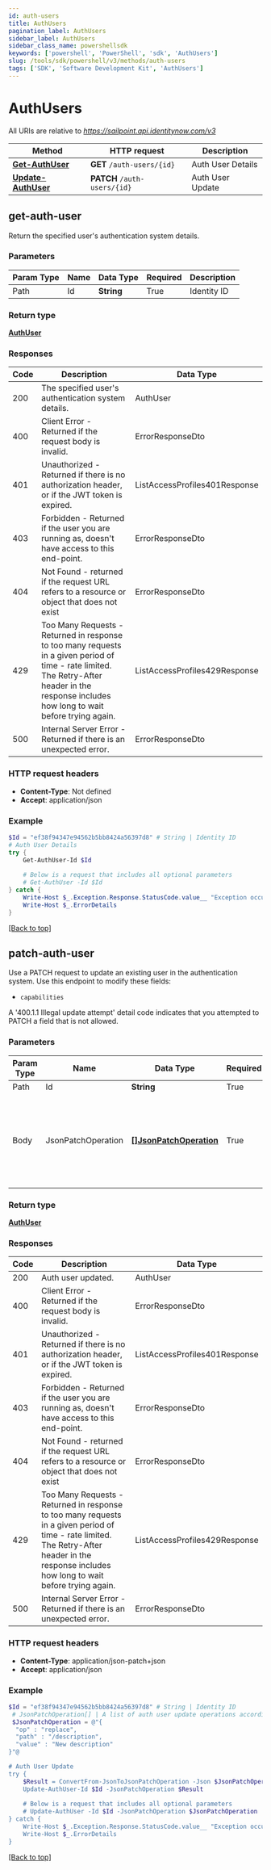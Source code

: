 ```yaml
---
id: auth-users
title: AuthUsers
pagination_label: AuthUsers
sidebar_label: AuthUsers
sidebar_class_name: powershellsdk
keywords: ['powershell', 'PowerShell', 'sdk', 'AuthUsers'] 
slug: /tools/sdk/powershell/v3/methods/auth-users
tags: ['SDK', 'Software Development Kit', 'AuthUsers']
---
```



# AuthUsers

All URIs are relative to *https://sailpoint.api.identitynow.com/v3*

Method | HTTP request | Description
------------- | ------------- | -------------
[**Get-AuthUser**](#get-auth-user) | **GET** `/auth-users/{id}` | Auth User Details
[**Update-AuthUser**](#patch-auth-user) | **PATCH** `/auth-users/{id}` | Auth User Update


## get-auth-user

Return the specified user's authentication system details.

### Parameters 
Param Type | Name | Data Type | Required  | Description
------------- | ------------- | ------------- | ------------- | ------------- 
Path   | Id | **String** | True  | Identity ID

### Return type

[**AuthUser**](../models/auth-user)

### Responses
Code | Description  | Data Type
------------- | ------------- | -------------
200 | The specified user&#39;s authentication system details. | AuthUser
400 | Client Error - Returned if the request body is invalid. | ErrorResponseDto
401 | Unauthorized - Returned if there is no authorization header, or if the JWT token is expired. | ListAccessProfiles401Response
403 | Forbidden - Returned if the user you are running as, doesn&#39;t have access to this end-point. | ErrorResponseDto
404 | Not Found - returned if the request URL refers to a resource or object that does not exist | ErrorResponseDto
429 | Too Many Requests - Returned in response to too many requests in a given period of time - rate limited. The Retry-After header in the response includes how long to wait before trying again. | ListAccessProfiles429Response
500 | Internal Server Error - Returned if there is an unexpected error. | ErrorResponseDto

### HTTP request headers

- **Content-Type**: Not defined
- **Accept**: application/json

### Example
```powershell
$Id = "ef38f94347e94562b5bb8424a56397d8" # String | Identity ID
# Auth User Details
try {
    Get-AuthUser-Id $Id 
    
    # Below is a request that includes all optional parameters
    # Get-AuthUser -Id $Id  
} catch {
    Write-Host $_.Exception.Response.StatusCode.value__ "Exception occurred when calling Get-AuthUser"
    Write-Host $_.ErrorDetails
}
```

[[Back to top]](#) 

## patch-auth-user

Use a PATCH request to update an existing user in the authentication system.
Use this endpoint to modify these fields: 
  * `capabilities`

A '400.1.1 Illegal update attempt' detail code indicates that you attempted to PATCH a field that is not allowed.

### Parameters 
Param Type | Name | Data Type | Required  | Description
------------- | ------------- | ------------- | ------------- | ------------- 
Path   | Id | **String** | True  | Identity ID
 Body  | JsonPatchOperation | [**[]JsonPatchOperation**](../models/json-patch-operation) | True  | A list of auth user update operations according to the [JSON Patch](https://tools.ietf.org/html/rfc6902) standard.

### Return type

[**AuthUser**](../models/auth-user)

### Responses
Code | Description  | Data Type
------------- | ------------- | -------------
200 | Auth user updated. | AuthUser
400 | Client Error - Returned if the request body is invalid. | ErrorResponseDto
401 | Unauthorized - Returned if there is no authorization header, or if the JWT token is expired. | ListAccessProfiles401Response
403 | Forbidden - Returned if the user you are running as, doesn&#39;t have access to this end-point. | ErrorResponseDto
404 | Not Found - returned if the request URL refers to a resource or object that does not exist | ErrorResponseDto
429 | Too Many Requests - Returned in response to too many requests in a given period of time - rate limited. The Retry-After header in the response includes how long to wait before trying again. | ListAccessProfiles429Response
500 | Internal Server Error - Returned if there is an unexpected error. | ErrorResponseDto

### HTTP request headers

- **Content-Type**: application/json-patch+json
- **Accept**: application/json

### Example
```powershell
$Id = "ef38f94347e94562b5bb8424a56397d8" # String | Identity ID
 # JsonPatchOperation[] | A list of auth user update operations according to the [JSON Patch](https://tools.ietf.org/html/rfc6902) standard.
 $JsonPatchOperation = @"{
  "op" : "replace",
  "path" : "/description",
  "value" : "New description"
}"@ 

# Auth User Update
try {
    $Result = ConvertFrom-JsonToJsonPatchOperation -Json $JsonPatchOperation
    Update-AuthUser-Id $Id -JsonPatchOperation $Result
    
    # Below is a request that includes all optional parameters
    # Update-AuthUser -Id $Id -JsonPatchOperation $JsonPatchOperation  
} catch {
    Write-Host $_.Exception.Response.StatusCode.value__ "Exception occurred when calling Update-AuthUser"
    Write-Host $_.ErrorDetails
}
```

[[Back to top]](#) 


